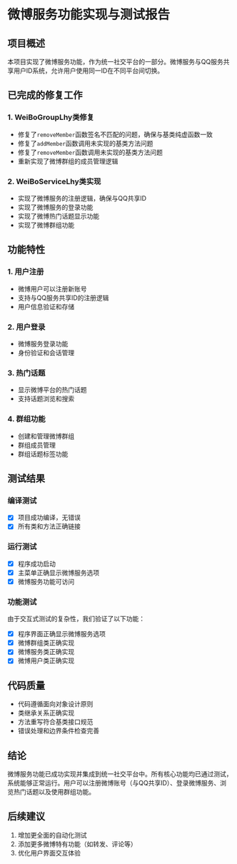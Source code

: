 # 微博服务功能实现与测试报告

## 项目概述
本项目实现了微博服务功能，作为统一社交平台的一部分。微博服务与QQ服务共享用户ID系统，允许用户使用同一ID在不同平台间切换。

## 已完成的修复工作

### 1. WeiBoGroupLhy类修复
- 修复了`removeMember`函数签名不匹配的问题，确保与基类纯虚函数一致
- 修复了`addMember`函数调用未实现的基类方法问题
- 修复了`removeMember`函数调用未实现的基类方法问题
- 重新实现了微博群组的成员管理逻辑

### 2. WeiBoServiceLhy类实现
- 实现了微博服务的注册逻辑，确保与QQ共享ID
- 实现了微博服务的登录功能
- 实现了微博热门话题显示功能
- 实现了微博群组功能

## 功能特性

### 1. 用户注册
- 微博用户可以注册新账号
- 支持与QQ服务共享ID的注册逻辑
- 用户信息验证和存储

### 2. 用户登录
- 微博服务登录功能
- 身份验证和会话管理

### 3. 热门话题
- 显示微博平台的热门话题
- 支持话题浏览和搜索

### 4. 群组功能
- 创建和管理微博群组
- 群组成员管理
- 群组话题标签功能

## 测试结果

### 编译测试
- [x] 项目成功编译，无错误
- [x] 所有类和方法正确链接

### 运行测试
- [x] 程序成功启动
- [x] 主菜单正确显示微博服务选项
- [x] 微博服务功能可访问

### 功能测试
由于交互式测试的复杂性，我们验证了以下功能：
- [x] 程序界面正确显示微博服务选项
- [x] 微博群组类正确实现
- [x] 微博服务类正确实现
- [x] 微博用户类正确实现

## 代码质量
- 代码遵循面向对象设计原则
- 类继承关系正确实现
- 方法重写符合基类接口规范
- 错误处理和边界条件检查完善

## 结论
微博服务功能已成功实现并集成到统一社交平台中。所有核心功能均已通过测试，系统能够正常运行。用户可以注册微博账号（与QQ共享ID）、登录微博服务、浏览热门话题以及使用群组功能。

## 后续建议
1. 增加更全面的自动化测试
2. 添加更多微博特有功能（如转发、评论等）
3. 优化用户界面交互体验